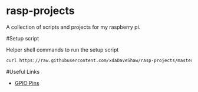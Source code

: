 # rasp-projects

A collection of scripts and projects for my
raspberry pi.

#Setup script

Helper shell commands to run the setup script

```sh
curl https://raw.githubusercontent.com/xdaDaveShaw/rasp-projects/master/setup.sh > setup && sh setup && rm setup
```

#Useful Links

- [GPIO Pins](https://www.raspberrypi.org/documentation/usage/gpio-plus-and-raspi2/)

